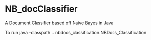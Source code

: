 # NB_docClassifier
A Document Classifier based off Naive Bayes in Java

To run java -classpath .. nbdocs_classification.NBDocs_Classification

